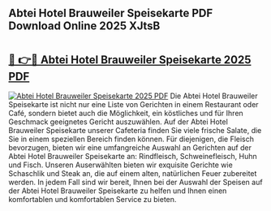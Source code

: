 ## Abtei Hotel Brauweiler Speisekarte PDF Download Online 2025 XJtsB

# <h2><a href="http://gc77ld2.nevu.top/?p=Abtei+Hotel+Brauweiler+Speisekarte">🔗 👉🔴 Abtei Hotel Brauweiler Speisekarte 2025 PDF</a></h2>

[![Abtei Hotel Brauweiler Speisekarte 2025 PDF](https://i.imgur.com/dBaPXMq.png)](http://gc77ld2.nevu.top/?p=Abtei+Hotel+Brauweiler+Speisekarte)
Die Abtei Hotel Brauweiler Speisekarte ist nicht nur eine Liste von Gerichten in einem Restaurant oder Café, sondern bietet auch die Möglichkeit, ein köstliches und für Ihren Geschmack geeignetes Gericht auszuwählen. Auf der Abtei Hotel Brauweiler Speisekarte unserer Cafeteria finden Sie viele frische Salate, die Sie in einem speziellen Bereich finden können. Für diejenigen, die Fleisch bevorzugen, bieten wir eine umfangreiche Auswahl an Gerichten auf der Abtei Hotel Brauweiler Speisekarte an: Rindfleisch, Schweinefleisch, Huhn und Fisch. Unseren Auserwählten bieten wir exquisite Gerichte wie Schaschlik und Steak an, die auf einem alten, natürlichen Feuer zubereitet werden. In jedem Fall sind wir bereit, Ihnen bei der Auswahl der Speisen auf der Abtei Hotel Brauweiler Speisekarte zu helfen und Ihnen einen komfortablen und komfortablen Service zu bieten.
